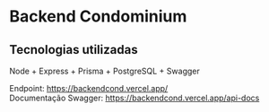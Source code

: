 # Backend Condominium

## Tecnologias utilizadas

Node + Express + Prisma + PostgreSQL + Swagger

Endpoint: https://backendcond.vercel.app/
</br>
Documentação Swagger: https://backendcond.vercel.app/api-docs
